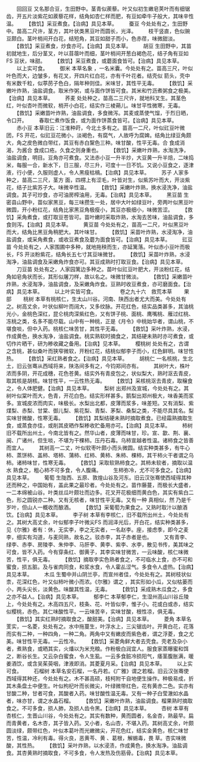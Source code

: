 <!-- { "loadSidebar": true } -->
　　回回豆 又名那合豆，生田野中。茎青似蒺藜。叶又似初生嫩皂荚叶而有细锯齿，开五片淡紫花如蒺藜花样，结角如杏仁样而肥，有豆如牵牛子般大，其味辛性温。
　　【救饥】采豆煮食。【治病】具见本草。
　　蚕豆 今处处有之，生田野中。苗高二尺许，茎方，其叶状类黑豆叶而圆长，光泽。
　　枝干竖直，色似豌豆颇白。茎叶梢间开白花，结短角，其豆如甜子而小，色赤荏，味微甜淡。
　　【救饥】采豆煮食，炒食亦可。【治病】具见本草。
　　胡豆 生田野中，其苗初就地生，后分茎叉，叶以苜蓿叶而细，茎叶梢间开葱白褐色花，结子角有豆如FS 豆状，味甜。
　　【救饥】采豆煮食，或蘑面食皆可。【治病】具见本草。
　　以上实可食。
　　御米 本草名象 ，一名米囊。今处处有之。苗高三尺，叶似 叶色而大，边皱多，有花叉，开四片红白花，亦有千叶花者。结壳似 箭头，壳中有米数千粒，似葶苈子色白，隔年种则佳。米味甘，其性平无毒。
　　【救饥】采嫩叶炸熟，油盐调食。取米作粥，或与面作饼皆可食。其米和竹沥煮粥食之极美。【治病】具见本草。
　　荞麦 处处种之，苗高二三尺许，就地科叉生。其茎色红，叶似杏叶而微软，梢开小白花，结实作三棱蒴儿。味甘平性微寒，无毒。
　　【救饥】采嫩苗叶炸熟，油盐调食，多食微泻。其麦或蒸使气馏，于烈日晒，令口开。
　　春取仁煮作饭食，或为面作饼蒸食皆可。【治病】具见本草。
　　赤小豆 本草旧云：江淮种莳，今北土多有之。苗高一二尺，叶似豇豆叶微团，FS 开花，似豇豆花微小，淡褐色，有腐气，人故呼为腐婢。结角比绿豆角颇大，角之皮色微白带红，其豆有赤白黧色三种。味甘酸，性平无毒。合 食成消渴，为酱合 食成口疮。久食之则身重也。
　　【救饥】采嫩叶炸熟，水淘洗净，油盐调食，明目。豆角亦可煮食。又法赤小豆一升半炒，大豆黄一升半焙，二味捣米，每服一合，新水下，日三服，尽三升，可度十一日不饥。又说小豆食之，逐津液，行小便，久服则虚人，令人黑瘦枯槁。【治病】具见本草。
　　苏子 人家多种之，苗高二三尺，茎方 面，四楞上有涩毛，叶皆对生，似紫苏叶而大，开淡紫花，结子比紫苏子大。味微辛性温。
　　【救饥】采嫩叶炸熟，换水浸洗净，油盐调食。其子可炒食，亦可油房榨油用，无毒。【治病】具见本草。
　　黑豆苗 生密县山野中，苗似家黑豆，每三味攒生一处，居中大叶如绿豆叶，旁两叶似黑豆叶微圆，开小粉红花，结角比家黑豆角极瘦小，其豆亦极细小，味微苦涩。
　　【救饥】采角煮食，或打取豆苍皆可。苗叶嫩时采取炸熟，水淘去苦味，油盐调食，多食则泻。【治病】具见本草。
　　黄豆苗 今处处有之，苗高一二尺，叶似黑豆叶而大，结角比黑豆角稍肥大。其叶味甘。
　　【救饥】采苗叶炸熟，水浸淘净，油盐调食，或采角煮食，或收豆煮食及蘑为面食皆可。【治病】具见本草。
　　豇豆苗 今处处有之，人家围圃中多种，就地拖秧而生，亦延篱落。叶似赤小豆叶而极长，FS 开淡粉紫花，结角长五七寸其豆味微甘。
　　【救饥】采苗叶炸熟，水浸淘净，油盐调食及采嫩角炸食亦可。其豆成熟时打取豆食。【治病】具见本草。
　　刀豆苗 处处有之，人家园篱边多种之。苗叶似豇豆叶肥大，开淡粉红花，结角如皂角状而长，其形似屠刀样，故以名之。味微甘微淡。
　　【救饥】采嫩苗叶炸熟，水浸淘净，油盐调食，及采嫩角炸食。豆熟时收豆煮食，亦可磨面食。【治病】具见本草。
　　以上叶实皆可食。
　　
　　卷之九十六　救荒本草
　　果部
　　桃树 本草有桃核仁，生太山川谷。河南、陕西出者尤大而美。今处处有之。树高丈余，叶状似柳叶而阔大，又多纹脉。开花红色，结实品类甚多，其油桃光小，金桃色深红，昆仑桃肉深紫红色，又有饼子桃、面桃、鹰嘴桃、雁过红桃、冻桃之类，名多不能尽载。山中有一种桃，正是《月令》中桃始华者，谓山桃，不堪食啖，但中入药。桃核仁味苦甘，其性平无毒。
　　【救饥】采叶炸熟，水浸，作成黄色，换水淘净，油盐调食。桃实熟软时摘食之，其结硬未熟时亦可煮食，或切作片晒干，研为糁收藏之备用。【治病】见本草。
　　樱桃树 处处有之，古谓之含桃，甚似桑叶而狭窄微软，开粉红花，结桃似郁李子而小，红色鲜明。味甘性热。
　　【救饥】采红熟者食之。【治病】具见本草。
　　胡桃仁 一名核桃，生北土，旧云张骞从西域将来，陕洛间多有之，今钧郑间亦有。
　　其树叶大，株叶浓而多阴，开花成穗，花色苍黄。结实外有青皮包之，状似梨大，熟时沤去青皮，取其核是胡核。味甘性平，一云性热无毒。
　　【救饥】采核桃沤去青皮，取穣食之，令人体肥健。【治病】具见本草。
　　梨树 出郑州及宣城，今处处有之。其树叶似棠叶而大，色青，开花白色。结实形样甚多。鹅梨出郑州极大，味香美而浆多。宣城皮浓而肉实，味极长。水梨出北都，皮薄而浆多，味差短。又有消梨、紫煤梨、赤梨、甘棠、御儿梨、紫花梨、青梨、茅梨、桑梨之类，不能尽具其名。梨实味甘微酸，性寒无毒。
　　【救饥】其梨结硬未熟时摘取煮食。已经霜熟摘取生食，或蒸食亦佳，或削其皮晒作梨糁收贮备用亦可。【治病】具见本草。
　　柿树 旧不载所出州土，今南北皆有之。然华山者，皮薄而味甘，珍。宣、歙、荆、襄、闽、广诸州，但生啖，不堪为干棵柿。压丹石毒。乌柿宣越者性温。诸柿食之皆善而宜人。
　　其树高一二丈，叶似软枣叶颇小而头微圆。结实种类甚多，有牛心柿、蒸饼柿、盖柿、塔柿、蒲柿、红柿、黄柿、朱柿、棵柿，其干柿火干者谓之乌柿。诸柿味甘，性寒无毒。
　　【救饥】采取软熟柿食之。其柿未软者，摘取以温水 熟食之，粗心柿不可多食，令人腹痛。
　　生柿弥冷，尤不可多食之。【治病】具见本草。
　　葡萄 生陇西、五原、敦煌山谷及河东。旧云汉张骞使西域得其种还而种之，中国始有，盖此果之最珍者。今处处有之。苗作藤蔓，而极长大盛者，一二本绵被山谷。叶类丝瓜叶颇壮而边多。花叉开花极细而黄白色，其实有紫白二色，形之圆锐亦二种。又有无核者，味甘性平无毒。又有一种 真相似，然 乃是千岁叶，但山人一概收而酿酒。
　　【救饥】采葡萄为果食之。又熟时取汁以酿酒饮。【治病】具见本草。
　　李子树 本草有李核仁，旧不载所出州土，今处处有之。其树大高丈余，叶似郁李子叶微尖FS 而润泽光后，开白花，结实种类甚多，见《尔雅》者有：休，无实李，李之无实者，一名赵李。座，接虑季，即今之麦李，细实有沟道，与麦同熟，故名之。驳赤李，其子赤者是也。
　　又有青李、绿李、赤李、房陵李、朱仲李、马肝李、黄李、紫李、水李，散见书传，美其味之可食，皆不入药。今有穿条红、御黄子，其李实味甘微苦，一云味酸，核仁味微苦，性平，俱无毒。
　　【救饥】摘取李实色熟者食之，不可临水上食，亦不可和蜜食，损五脏。及与雀肉同食，和浆水食，令人霍乩涩气。多食令人虚热。【治病】具见本草。
　　木瓜 生蜀中并山阴兰亭，而宣州者佳，今处处有之。其树枝状似柰，花深红色，叶又似柿叶微小而浓。《尔雅》谓之 ，其实形如小瓜，又似枯蒌而小，两头尖长，淡黄色。味酸其性温，无毒。
　　【救饥】采成熟木瓜食之，多食之亦不益人。【治病】具见本草。
　　郁李仁 本草郁李仁，生湿州高山川谷丘陵上，今处处有之。木高四五尺，枝条、花、叶皆似李，惟子小。花或白或赤，结实似樱桃，赤色。其仁味酸性平。一云味苦辛，实味甘酸，根性凉，俱无毒。
　　【救饥】其实红熟时摘取食之，酸甜美。【治病】具见本草。
　　菱角 本草名芰实，一名菱，处处有之。水中拖蔓生，叶浮水上，三尖锯齿叶。开黄白花，花落而实有二种，一种四角，一种二角。两角中又有嫩皮而紫色者，谓之浮菱，食之尤美。味甘性平无毒。一云性冷。
　　【救饥】采菱角鲜大者去壳食。壳老及杂小者，煮熟食，或晒其实，火燔以为米充粮。作粉极白润宜人。服食家蒸曝蜜和饵之，断谷长生。又云杂白蜜食，令人生虱。一云多食脏冷损阳气，痿茎腹胀满，暖姜酒饮，或含吴茱萸咽，津液即消。其菱夏月采。【治病】具见本草。
　　以上实可食。
　　石榴树 本草名安石榴，一名丹若。《广雅》谓之若榴。旧云汉张骞使西域得其种还，今处处有之。木不甚高硕，枝柯附干自地便生操作。种极易成，折其木条盘土中便生。叶似枸杞叶而长微尖，叶绿微带红色，花有黄赤二色。实亦有甘酸二种，甘者可食，其酸者入药。味甘酸性温无毒。又有一种子白莹澈如水晶者，味亦甘，谓之水晶石榴。
　　【救饥】采嫩叶炸熟，油盐调食。榴果熟时摘取食之。不可多食，损人肺，及损人齿令黑。【治病】具见本草。
　　杏树 本草有杏核仁，生晋山川谷，今处处有之。其实有数种，黄而圆者，名金杏，熟最早。扁而青黄者，名木杏，其子皆入药。又小者，名山杏，不堪入药。其树高丈余，叶颇圆淡绿，颇带红色，叶似本葛叶而光嫩微尖，开花色红，结实金黄色，核仁味甘苦，性温，冷利有毒。得火良，恶黄芩、黄 、葛根，解蜴毒，畏 草。杏实味微酸，其性热。
　　【救饥】采叶炸熟，以水浸渍，作成黄色，换水淘净。油盐调食。其杏黄熟时摘取食，不可多食，令人发热及伤筋骨。【治病】具见本草。
